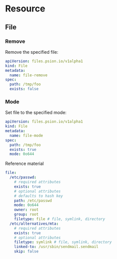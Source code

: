 # Resource

## File

### Remove

Remove the specified file:

```yaml
apiVersion: files.psion.io/v1alpha1
kind: File
metadata:
  name: file-remove
spec:
  path: /tmp/foo
  exists: false
```

### Mode

Set file to the specified mode:

```yaml
apiVersion: files.psion.io/v1alpha1
kind: File
metadata:
  name: file-mode
spec:
  path: /tmp/foo
  exists: true
  mode: 0o644
```

Reference material

```yaml
file:
  /etc/passwd:
    # required attributes
    exists: true
    # optional attributes
    # defaults to hash key
    path: /etc/passwd
    mode: 0o644
    owner: root
    group: root
    filetype: file # file, symlink, directory
  /etc/alternatives/mta:
    # required attributes
    exists: true
    # optional attributes
    filetype: symlink # file, symlink, directory
    linked-to: /usr/sbin/sendmail.sendmail
    skip: false
```
